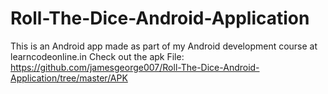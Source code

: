 # Roll-The-Dice-Android-Application
This is an Android app made as part of my Android development course at learncodeonline.in
Check out the apk File:
https://github.com/jamesgeorge007/Roll-The-Dice-Android-Application/tree/master/APK
